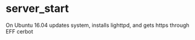 # server_start

On Ubuntu 16.04 updates system, installs lighttpd, and gets https through EFF cerbot
